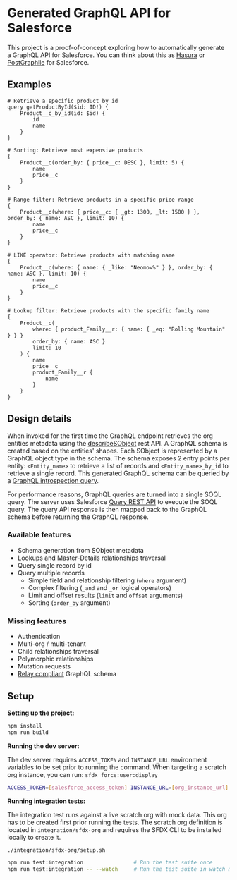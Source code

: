 # Generated GraphQL API for Salesforce

This project is a proof-of-concept exploring how to automatically generate a GraphQL API for Salesforce. You can think about this as [Hasura](https://hasura.io/) or [PostGraphile](https://www.graphile.org/) for Salesforce.

## Examples

```gql
# Retrieve a specific product by id
query getProductById($id: ID!) {
    Product__c_by_id(id: $id) {
        id
        name
    }
}
```

```gql
# Sorting: Retrieve most expensive products
{
    Product__c(order_by: { price__c: DESC }, limit: 5) {
        name
        price__c
    }
}
```

```gql
# Range filter: Retrieve products in a specific price range
{
    Product__c(where: { price__c: { _gt: 1300, _lt: 1500 } }, order_by: { name: ASC }, limit: 10) {
        name
        price__c
    }
}
```

```gql
# LIKE operator: Retrieve products with matching name
{
    Product__c(where: { name: { _like: "Neomov%" } }, order_by: { name: ASC }, limit: 10) {
        name
        price__c
    }
}
```

```gql
# Lookup filter: Retrieve products with the specific family name
{
    Product__c(
        where: { product_Family__r: { name: { _eq: "Rolling Mountain" } } }
        order_by: { name: ASC }
        limit: 10
    ) {
        name
        price__c
        product_Family__r {
            name
        }
    }
}
```

## Design details

When invoked for the first time the GraphQL endpoint retrieves the org entities metadata using the [describeSObject](https://developer.salesforce.com/docs/atlas.en-us.234.0.api.meta/api/sforce_api_calls_describesobjects_describesobjectresult.htm) rest API. A GraphQL schema is created based on the entities' shapes. Each SObject is represented by a GraphQL object type in the schema. The schema exposes 2 entry points per entity: `<Entity_name>` to retrieve a list of records and `<Entity_name>_by_id` to retrieve a single record. This generated GraphQL schema can be queried by a [GraphQL introspection query](https://graphql.org/learn/introspection/).

For performance reasons, GraphQL queries are turned into a single SOQL query. The server uses Salesforce [Query REST API](https://developer.salesforce.com/docs/atlas.en-us.api_rest.meta/api_rest/resources_query.htm) to execute the SOQL query. The query API response is then mapped back to the GraphQL schema before returning the GraphQL response.

### Available features

-   Schema generation from SObject metadata
-   Lookups and Master-Details relationships traversal
-   Query single record by id
-   Query multiple records
    -   Simple field and relationship filtering (`where` argument)
    -   Complex filtering (`_and` and `_or` logical operators)
    -   Limit and offset results (`limit` and `offset` arguments)
    -   Sorting (`order_by` argument)

### Missing features

-   Authentication
-   Multi-org / multi-tenant
-   Child relationships traversal
-   Polymorphic relationships
-   Mutation requests
-   [Relay compliant](https://relay.dev/docs/guides/graphql-server-specification/) GraphQL schema

## Setup

**Setting up the project:**

```sh
npm install
npm run build
```

**Running the dev server:**

The dev server requires `ACCESS_TOKEN` and `INSTANCE_URL` environment variables to be set prior to running the command. When targeting a scratch org instance, you can run: `sfdx force:user:display`

```sh
ACCESS_TOKEN=[salesforce_access_token] INSTANCE_URL=[org_instance_url] npm run start
```

**Running integration tests:**

The integration test runs against a live scratch org with mock data. This org has to be created first prior running the tests. The scratch org definition is located in `integration/sfdx-org` and requires the SFDX CLI to be installed locally to create it.

```sh
./integration/sfdx-org/setup.sh

npm run test:integration                # Run the test suite once
npm run test:integration -- --watch     # Run the test suite in watch mode
```
